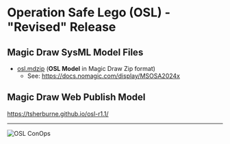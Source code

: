 # Operation Safe Lego (OSL) - "Revised" Release

## Magic Draw SysML Model Files

* [osl.mdzip](https://github.com/tsherburne/osl-r1.1/blob/main/osl.mdzip) (**OSL Model** in Magic Draw Zip format)
  * See: https://docs.nomagic.com/display/MSOSA2024x

## Magic Draw Web Publish Model
https://tsherburne.github.io/osl-r1.1/

---
![OSL ConOps](https://tsherburne.github.io/osl-r1.1/index_files/_2024x_131803cf_1715102836207_887294_2.jpg)

